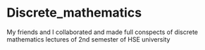 # Discrete_mathematics

My friends and I collaborated and made full conspects of discrete mathematics lectures of 2nd semester of HSE university
